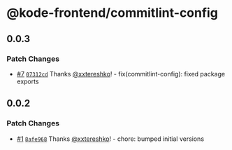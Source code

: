 # @kode-frontend/commitlint-config

## 0.0.3

### Patch Changes

- [#7](https://github.com/appKODE/frontend-depend/pull/7) [`07312cd`](https://github.com/appKODE/frontend-depend/commit/07312cdddd27a448e208f48f16d595b1d5c0f957) Thanks [@xxtereshko](https://github.com/xxtereshko)! - fix(commitlint-config): fixed package exports

## 0.0.2

### Patch Changes

- [#1](https://github.com/appKODE/frontend-depend/pull/1) [`8afe968`](https://github.com/appKODE/frontend-depend/commit/8afe968152c3eaf1d2f42dfb34260c6c227a3d0f) Thanks [@xxtereshko](https://github.com/xxtereshko)! - chore: bumped initial versions
